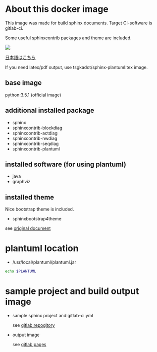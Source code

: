 # About this docker image

This image was made for build sphinx documents. Target CI-software is gitlab-ci.

Some useful sphinxcontrib packages and theme are included.

[![](https://imagelayers.io/badge/tsgkadot/sphinx-plantuml:latest.svg)](https://imagelayers.io/?images=tsgkadot/sphinx-plantuml:latest 'Get your own badge on imagelayers.io')

[日本語はこちら](https://github.com/tsgkdt/sphinx-plantuml/blob/master/README_ja.md)

If you need latex/pdf output, use tsgkadot/sphinx-plantuml:tex image.

## base image

python:3.5.1 (official image)

## additional installed package

- sphinx
- sphinxcontrib-blockdiag
- sphinxcontrib-actdiag
- sphinxcontrib-nwdiag
- sphinxcontrib-seqdiag
- sphinxcontrib-plantuml

## installed software (for using plantuml)

- java
- graphviz

## installed theme

Nice bootstrap theme is included.

- sphinxbootstrap4theme

see [original document](https://github.com/myyasuda/sphinxbootstrap4theme)

# plantuml location

- /usr/local/plantuml/plantuml.jar

```sh
echo $PLANTUML

```


# sample project and build output image

- sample sphinx project and gitlab-ci.yml

  see [gitlab repogitory](https://gitlab.com/tsgkdt/sphinx-plantuml/)
  
- output image

  see [gitlab pages](https://tsgkdt.gitlab.io/sphinx-plantuml/)
  